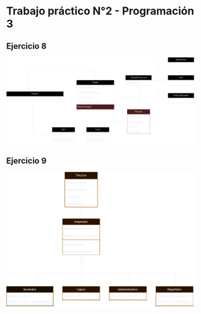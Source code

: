 # Trabajo práctico N°2 - Programación 3

## Ejercicio 8

<img src="./ejercicio8progra3.png" />

## Ejercicio 9

<img src="./ejercico9.png" />